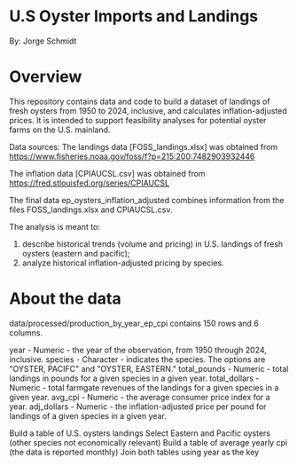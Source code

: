 # U.S Oyster Imports and Landings

By: Jorge Schmidt

# Overview

This repository contains data and code to build a dataset of landings of fresh 
oysters from 1950 to 2024, inclusive, and calculates inflation-adjusted prices.
It is intended to support feasibility analyses for potential oyster farms on
the U.S. mainland.

Data sources:
The landings data [FOSS_landings.xlsx] was obtained from
https://www.fisheries.noaa.gov/foss/f?p=215:200:7482903932446

The inflation data [CPIAUCSL.csv] was obtained from
https://fred.stlouisfed.org/series/CPIAUCSL

The final data ep_oysters_inflation_adjusted combines information from the files 
FOSS_landings.xlsx and CPIAUCSL.csv.

The analysis is meant to:
1. describe historical trends (volume and pricing) in U.S. landings of fresh oysters (eastern and pacific);
2. analyze historical inflation-adjusted pricing by species.

# About the data
data/processed/production_by_year_ep_cpi contains 150 rows and 6 columns.

year -          Numeric - the year of the observation, from 1950 through 2024, 
                inclusive.
species -       Character - indicates the species. The options are 
                "OYSTER, PACIFC" and "OYSTER, EASTERN."
total_pounds -  Numeric - total landings in pounds for a given species in a 
                given year.
total_dollars - Numeric - total farmgate revenues of the landings for a given 
                species in a given year.
avg_cpi -       Numeric - the average consumer price index for a year.
adj_dollars -   Numeric - the inflation-adjusted price per pound for landings of
                a given species in a given year.

Build a table of U.S. oysters landings
Select Eastern and Pacific oysters (other species not economically relevant)
Build a table of average yearly cpi (the data is reported monthly)
Join both tables using year as the key







